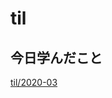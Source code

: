 # til

## 今日学んだこと

[til/2020\-03](https://github.com/tokiohamamatsu/til/blob/master/tir/2020-03.md#16)